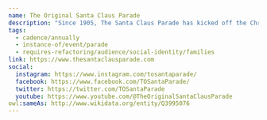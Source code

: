 ```yaml
---
name: The Original Santa Claus Parade
description: "Since 1905, The Santa Claus Parade has kicked off the Christmas season in Toronto. The Parade brings people together, regardless of their background, celebrating hope, family and love. Every year, hundreds of thousands of people line the streets of Toronto, and millions more watch at home or on broadcast, to celebrate this joyous season. It is the oldest Santa Claus parade in the world and one of the largest parade productions in North America."
tags:
  - cadence/annually
  - instance-of/event/parade
  - requires-refactoring/audience/social-identity/families
link: https://www.thesantaclausparade.com
social:
  instagram: https://www.instagram.com/tosantaparade/
  facebook: https://www.facebook.com/TOSantaParade/
  twitter: https://twitter.com/TOSantaParade
  youtube: https://www.youtube.com/@TheOriginalSantaClausParade
owl:sameAs: http://www.wikidata.org/entity/Q3995076
---
```


